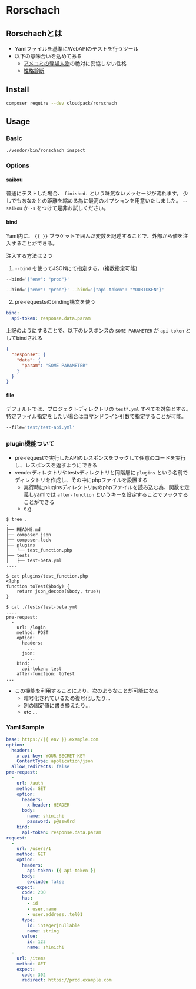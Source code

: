 # Rorschach


## Rorschachとは

* Yamlファイルを基準にWebAPIのテストを行うツール
* 以下の意味合いを込めてある
    + [アメコミの登場人物](https://ja.wikipedia.org/wiki/%E3%82%A6%E3%82%A9%E3%83%83%E3%83%81%E3%83%A1%E3%83%B3#.E3.82.AF.E3.83.A9.E3.82.A4.E3.83.A0.E3.83.90.E3.82.B9.E3.82.BF.E3.83.BC.E3.82.BA)の絶対に妥協しない性格
    + [性格診断](https://ja.wikipedia.org/wiki/%E3%83%AD%E3%83%BC%E3%83%AB%E3%82%B7%E3%83%A3%E3%83%83%E3%83%8F%E3%83%BB%E3%83%86%E3%82%B9%E3%83%88)

## Install

```bash
composer require --dev cloudpack/rorschach
```

## Usage

### Basic
```bash
./vendor/bin/rorschach inspect
```

### Options

#### saikou
普通にテストした場合、 `finished.` という味気ないメッセージが流れます。
少しでもあなたとの距離を縮める為に最高のオプションを用意いたしました。
`--saikou` か `-s` をつけて是非お試しください。


#### bind
Yaml内に、 `{{ }}` ブラケットで囲んだ変数を記述することで、外部から値を注入することができる。

注入する方法は２つ

1. `--bind` を使ってJSONにて指定する。(複数指定可能)

```bash
--bind='{"env": "prod"}'
```

```bash
--bind='{"env": "prod"}' --bind='{"api-token": "YOURTOKEN"}'
```

2. pre-requestsのbinding構文を使う
```yaml
bind:
  api-token: response.data.param
```

上記のようにすることで、以下のレスポンスの `SOME PARAMETER` が `api-token` としてbindされる

```json
{
  "response": {
    "data": {
      "param": "SOME PARAMETER"
    }
  }
}
```


#### file
デフォルトでは、プロジェクトディレクトリの `test*.yml` すべてを対象とする。
特定ファイル指定をしたい場合はコマンドライン引数で指定することが可能。

```bash
--file='test/test-api.yml'
```


### plugin機能ついて
- pre-requestで実行したAPIのレスポンスをフックして任意のコードを実行し、レスポンスを返すようにできる
- venderディレクトリやtestsディレクトリと同階層に `plugins` という名前でディレクトリを作成し、その中にphpファイルを設置する
    - 実行時にpluginsディレクトリ内のphpファイルを読み込む為、関数を定義しyamlでは `after-function` というキーを設定することでフックすることができる
    - e.g.
```
$ tree .
.
├── README.md
├── composer.json
├── composer.lock
├── plugins
│   └── test_function.php
├── tests
│   ├── test-beta.yml
....

$ cat plugins/test_function.php
<?php
function toTest($body) {
    return json_decode($body, true);
}

$ cat ./tests/test-beta.yml
....
pre-request:
  -
    url: /login
    method: POST
    option:
      headers:
        ...
      json:
        ...
    bind:
      api-token: test
    after-function: toTest
...
```
- この機能を利用することにより、次のようなことが可能になる
    - 暗号化されているため復号化したり...
    - 別の固定値に書き換えたり...
    - etc ...

### Yaml Sample
```yaml
base: https://{{ env }}.example.com
option:
  headers:
    x-api-key: YOUR-SECRET-KEY
    ContentType: application/json
  allow_redirects: false
pre-request:
  -
    url: /auth
    method: GET
    option:
      headers:
        x-header: HEADER
      body:
        name: shinichi
        password: p@ssw0rd
    bind:
      api-token: response.data.param
request:
  -
    url: /users/1
    method: GET
    option:
      headers:
        api-token: {{ api-token }}
      body:
        exclude: false
    expect:
      code: 200
      has:
        - id
        - user.name
        - user.address..tel01
      type:
        id: integer|nullable
        name: string
      value:
        id: 123
        name: shinichi
  -
    url: /items
    method: GET
    expect:
      code: 302
      redirect: https://prod.example.com
```
